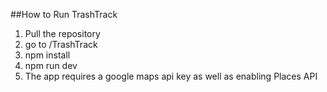 ##How to Run TrashTrack

1. Pull the repository
1. go to /TrashTrack
2. npm install
3. npm run dev
4. The app requires a google maps api key as well as enabling Places API
